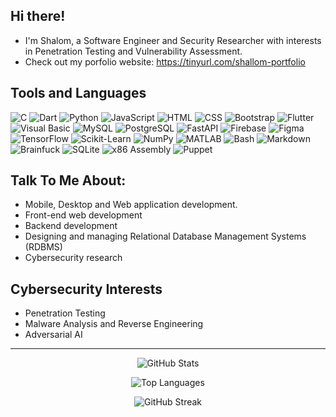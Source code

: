 ## Hi there!

- I'm Shalom, a Software Engineer and Security Researcher with interests in Penetration Testing and Vulnerability Assessment.
- Check out my porfolio website: https://tinyurl.com/shallom-portfolio

## **Tools and Languages**

![C](https://img.shields.io/badge/-C-A8B9CC?logo=c&logoColor=white&style=for-the-badge)
![Dart](https://img.shields.io/badge/-Dart-0175C2?logo=dart&logoColor=white&style=for-the-badge)
![Python](https://img.shields.io/badge/-Python-3776AB?logo=python&logoColor=white&style=for-the-badge)
![JavaScript](https://img.shields.io/badge/-JavaScript-F7DF1E?logo=javascript&logoColor=black&style=for-the-badge)
![HTML](https://img.shields.io/badge/-HTML5-E34F26?logo=html5&logoColor=white&style=for-the-badge)
![CSS](https://img.shields.io/badge/-CSS3-1572B6?logo=css3&logoColor=white&style=for-the-badge)
![Bootstrap](https://img.shields.io/badge/-Bootstrap-7952B3?logo=bootstrap&logoColor=white&style=for-the-badge)
![Flutter](https://img.shields.io/badge/-Flutter-02569B?logo=flutter&logoColor=white&style=for-the-badge)
![Visual Basic](https://img.shields.io/badge/-Visual%20Basic-5C2D91?logo=dot-net&logoColor=white&style=for-the-badge)
![MySQL](https://img.shields.io/badge/-MySQL-4479A1?logo=mysql&logoColor=white&style=for-the-badge)
![PostgreSQL](https://img.shields.io/badge/-PostgreSQL-4169E1?logo=postgresql&logoColor=white&style=for-the-badge)
![FastAPI](https://img.shields.io/badge/-FastAPI-009688?logo=fastapi&logoColor=white&style=for-the-badge)
![Firebase](https://img.shields.io/badge/-Firebase-FFCA28?logo=firebase&logoColor=black&style=for-the-badge)
![Figma](https://img.shields.io/badge/-Figma-F24E1E?logo=figma&logoColor=white&style=for-the-badge)
![TensorFlow](https://img.shields.io/badge/-TensorFlow-FF6F00?logo=tensorflow&logoColor=white&style=for-the-badge)
![Scikit-Learn](https://img.shields.io/badge/-Scikit%20Learn-F7931E?logo=scikit-learn&logoColor=white&style=for-the-badge)
![NumPy](https://img.shields.io/badge/-NumPy-013243?logo=numpy&logoColor=white&style=for-the-badge)
![MATLAB](https://img.shields.io/badge/-MATLAB-0076A8?logo=mathworks&logoColor=white&style=for-the-badge)
![Bash](https://img.shields.io/badge/-Bash-4EAA25?logo=gnu-bash&logoColor=white&style=for-the-badge)
![Markdown](https://img.shields.io/badge/-Markdown-000000?logo=markdown&logoColor=white&style=for-the-badge)
![Brainfuck](https://img.shields.io/badge/-Brainfuck-2D2D2D?logo=brainfuck&logoColor=white&style=for-the-badge)
![SQLite](https://img.shields.io/badge/-SQLite-003B57?logo=sqlite&logoColor=white&style=for-the-badge)
![x86 Assembly](https://img.shields.io/badge/-x86%20Assembly-525252?logo=assemblyscript&logoColor=white&style=for-the-badge)
![Puppet](https://img.shields.io/badge/-Puppet-FFAE1A?logo=puppet&logoColor=white&style=for-the-badge)

## Talk To Me About:

- Mobile, Desktop and Web application development.
- Front-end web development
- Backend development
- Designing and managing Relational Database Management Systems (RDBMS)
- Cybersecurity research

## Cybersecurity Interests

- Penetration Testing
- Malware Analysis and Reverse Engineering
- Adversarial AI

---

<!--
![whoIsOneZero's Streak](https://github-readme-streak-stats.herokuapp.com/?user=whoIsOneZero&theme=vue-dark&hide_border=true) -->

<p align="center">
    <img src="https://githubreadmestats-alpha.vercel.app/api?username=whoIsOneZero&theme=vue-dark&show_icons=true&hide_border=true&count_private=true" alt="GitHub Stats"/>
</p>

<p align="center"> 
    <img src="https://githubreadmestats-alpha.vercel.app/api/top-langs/?username=whoIsOneZero&langs_count=13&hide=jupyter%20notebook,php,blade,cmake,scss,ruby,kotlin,mako,objective-c,m,swift&layout=compact&theme=vue-dark&hide_border=true" alt="Top Languages"/>
</p>

<p align="center">
  <img src="https://github-readme-streak-stats-ten-rho-60.vercel.app/?user=whoisonezero&theme=vue-dark&hide_border=true" alt="GitHub Streak">
</p>

<!-- ## 🏆 Certifications

## 👩‍💻 Professional Experience -->

<!--

 -->
 <!-- <iframe width="600" height="600" src="https://ionicabizau.github.io/github-profile-languages/api.html?whoisonezero" frameborder="0"></iframe> -->
